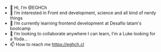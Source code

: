 - 👋 Hi, I’m @EGHCh
- 👀 I’m interested in Front end development, science and all kind of nerdy things
- 🌱 I’m currently learning frontend development at Desafío latam's bootcamp
- 💞️ I’m looking to collaborate anywhere I can learn, I'm a Luke looking for a Yoda...
- 📫 How to reach me https://eghch.cl

<!---
EGHCh/EGHCh is a ✨ special ✨ repository because its `README.md` (this file) appears on your GitHub profile.
You can click the Preview link to take a look at your changes.
--->
